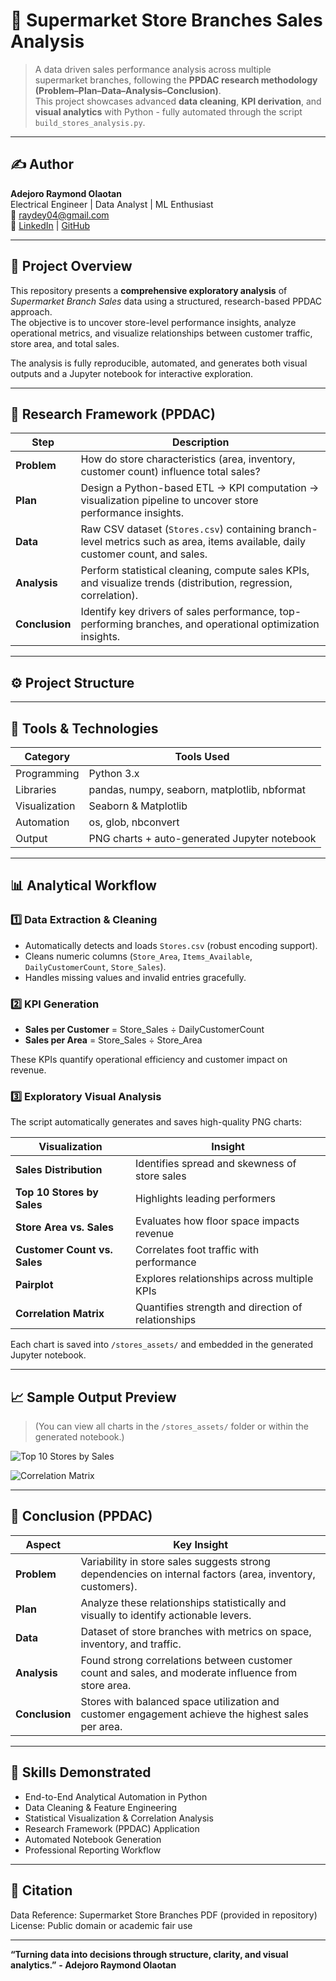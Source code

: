 # 🏪 Supermarket Store Branches Sales Analysis

> A data driven sales performance analysis across multiple supermarket branches, following the **PPDAC research methodology (Problem–Plan–Data–Analysis–Conclusion)**.  
> This project showcases advanced **data cleaning**, **KPI derivation**, and **visual analytics** with Python - fully automated through the script `build_stores_analysis.py`.

---

## ✍️ Author
**Adejoro Raymond Olaotan**  
Electrical Engineer | Data Analyst | ML Enthusiast  
📧 [raydey04@gmail.com](mailto:raydey04@gmail.com)  
🔗 [LinkedIn](https://www.linkedin.com/in/enerlytic-ray) | [GitHub](https://github.com/Enerlytic-Ray)

---

## 📘 Project Overview
This repository presents a **comprehensive exploratory analysis** of *Supermarket Branch Sales* data using a structured, research-based PPDAC approach.  
The objective is to uncover store-level performance insights, analyze operational metrics, and visualize relationships between customer traffic, store area, and total sales.

The analysis is fully reproducible, automated, and generates both visual outputs and a Jupyter notebook for interactive exploration.

---

## 🎯 Research Framework (PPDAC)

| Step | Description |
|------|--------------|
| **Problem** | How do store characteristics (area, inventory, customer count) influence total sales? |
| **Plan** | Design a Python-based ETL → KPI computation → visualization pipeline to uncover store performance insights. |
| **Data** | Raw CSV dataset (`Stores.csv`) containing branch-level metrics such as area, items available, daily customer count, and sales. |
| **Analysis** | Perform statistical cleaning, compute sales KPIs, and visualize trends (distribution, regression, correlation). |
| **Conclusion** | Identify key drivers of sales performance, top-performing branches, and operational optimization insights. |

---

## ⚙️ Project Structure


---

## 🧰 Tools & Technologies

| Category | Tools Used |
|-----------|-------------|
| Programming | Python 3.x |
| Libraries | pandas, numpy, seaborn, matplotlib, nbformat |
| Visualization | Seaborn & Matplotlib |
| Automation | os, glob, nbconvert |
| Output | PNG charts + auto-generated Jupyter notebook |

---

## 📊 Analytical Workflow

### 1️⃣ Data Extraction & Cleaning
- Automatically detects and loads `Stores.csv` (robust encoding support).
- Cleans numeric columns (`Store_Area`, `Items_Available`, `DailyCustomerCount`, `Store_Sales`).
- Handles missing values and invalid entries gracefully.

### 2️⃣ KPI Generation
- **Sales per Customer** = Store_Sales ÷ DailyCustomerCount  
- **Sales per Area** = Store_Sales ÷ Store_Area  

These KPIs quantify operational efficiency and customer impact on revenue.

### 3️⃣ Exploratory Visual Analysis
The script automatically generates and saves high-quality PNG charts:

| Visualization | Insight |
|----------------|----------|
| **Sales Distribution** | Identifies spread and skewness of store sales |
| **Top 10 Stores by Sales** | Highlights leading performers |
| **Store Area vs. Sales** | Evaluates how floor space impacts revenue |
| **Customer Count vs. Sales** | Correlates foot traffic with performance |
| **Pairplot** | Explores relationships across multiple KPIs |
| **Correlation Matrix** | Quantifies strength and direction of relationships |

Each chart is saved into `/stores_assets/` and embedded in the generated Jupyter notebook.

---

## 📈 Sample Output Preview
> (You can view all charts in the `/stores_assets/` folder or within the generated notebook.)

![Top 10 Stores by Sales](stores_assets/top10_stores.png)

![Correlation Matrix](stores_assets/correlation_matrix.png)

---

## 🧮 Conclusion (PPDAC)

| Aspect | Key Insight |
|--------|--------------|
| **Problem** | Variability in store sales suggests strong dependencies on internal factors (area, inventory, customers). |
| **Plan** | Analyze these relationships statistically and visually to identify actionable levers. |
| **Data** | Dataset of store branches with metrics on space, inventory, and traffic. |
| **Analysis** | Found strong correlations between customer count and sales, and moderate influence from store area. |
| **Conclusion** | Stores with balanced space utilization and customer engagement achieve the highest sales per area. |

---

## 🧠 Skills Demonstrated
- End-to-End Analytical Automation in Python  
- Data Cleaning & Feature Engineering  
- Statistical Visualization & Correlation Analysis  
- Research Framework (PPDAC) Application  
- Automated Notebook Generation  
- Professional Reporting Workflow  

---

## 🧾 Citation

Data Reference: Supermarket Store Branches PDF (provided in repository)
License: Public domain or academic fair use

---

**“Turning data into decisions through structure, clarity, and visual analytics.”**
**- Adejoro Raymond Olaotan**
